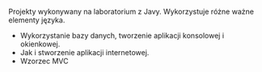 Projekty wykonywany na laboratorium z Javy.
Wykorzystuje różne ważne elementy języka.
* Wykorzystanie bazy danych, tworzenie aplikacji konsolowej i okienkowej.
* Jak i stworzenie aplikacji internetowej.
* Wzorzec MVC
